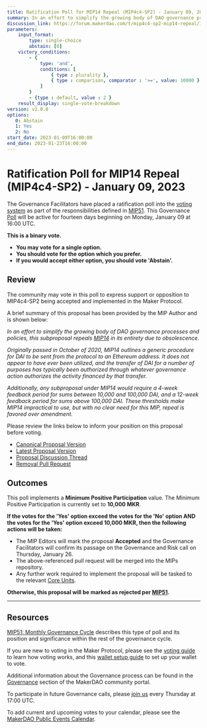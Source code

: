 ```yaml
---
title: Ratification Poll for MIP14 Repeal (MIP4c4-SP2) - January 09, 2023
summary: In an effort to simplify the growing body of DAO governance processes and policies, this subproposal repeals MIP14 in its entirety due to obsolescence.
discussion_link: https://forum.makerdao.com/t/mip4c4-sp2-mip14-repeal/18533
parameters:
    input_format:
        type: single-choice
        abstain: [0]
    victory_conditions:
        - {
            type: 'and',
            conditions: [
                { type : plurality },
                { type : comparison, comparator : '>=', value: 10000 }
            ]
        }
        - {type : default, value : 2 }
    result_display: single-vote-breakdown
version: v2.0.0
options:
   0: Abstain
   1: Yes
   2: No
start_date: 2023-01-09T16:00:00
end_date: 2023-01-23T16:00:00
---
```

# Ratification Poll for MIP14 Repeal (MIP4c4-SP2) - January 09, 2023

The Governance Facilitators have placed a ratification poll into the [voting system](https://vote.makerdao.com/polling) as part of the responsibilities defined in [MIP51](https://mips.makerdao.com/mips/details/MIP51). This Governance [Poll](https://community-development.makerdao.com/en/learn/governance/on-chain-gov) will be active for fourteen days beginning on Monday, January 09 at 16:00 UTC.

**This is a binary vote.**
- **You may vote for a single option.**
- **You should vote for the option which you prefer.**
- **If you would accept either option, you should vote 'Abstain'.**

## Review

The community may vote in this poll to express support or opposition to MIP4c4-SP2 being accepted and implemented in the Maker Protocol.

A brief summary of this proposal has been provided by the MIP Author and is shown below:

*In an effort to simplify the growing body of DAO governance processes and policies, this subproposal repeals [MIP14](https://mips.makerdao.com/mips/details/MIP14) in its entirety due to obsolescence.*

*Originally passed in October of 2020, MIP14 outlines a generic procedure for DAI to be sent from the protocol to an Ethereum address. It does not appear to have ever been utilized, and the transfer of DAI for a number of purposes has typically been authorized through whatever governance action authorizes the activity financed by that transfer.*

*Additionally, any subproposal under MIP14 would require a 4-week feedback period for sums between 10,000 and 100,000 DAI, and a 12-week feedback period for sums above 100,000 DAI. These thresholds make MIP14 impractical to use, but with no clear need for this MIP, repeal is favored over amendment.*

Please review the links below to inform your position on this proposal before voting.
* [Canonical Proposal Version](https://github.com/makerdao/mips/blob/ef0eda445eaacdb4409cf258b381eb944ad71c9a/MIP4/MIP4c2-Subproposals/MIP4c2-SP32.md)
* [Latest Proposal Version](https://mips.makerdao.com/mips/details/MIP4c2SP32)
* [Proposal Discussion Thread](https://forum.makerdao.com/t/mip4c4-sp2-mip14-repeal/18533)
* [Removal Pull Request](https://github.com/makerdao/mips/pull/734)

## Outcomes

This poll implements a **Minimum Positive Participation** value. The Minimum Positive Participation is currently set to **10,000 MKR**.

**If the votes for the 'Yes' option exceed the votes for the 'No' option AND the votes for the 'Yes' option exceed 10,000 MKR, then the following actions will be taken:**
* The MIP Editors will mark the proposal **Accepted** and the Governance Facilitators will confirm its passage on the Governance and Risk call on Thursday, January 26.
* The above-referenced pull request will be merged into the MIPs repository.
* Any further work required to implement the proposal will be tasked to the relevant [Core Units](https://mips.makerdao.com/mips/details/MIP38#mip38c2-core-unit-state).

**Otherwise, this proposal will be marked as rejected per [MIP51](https://mips.makerdao.com/mips/details/MIP51#mip51c2-ratification-poll).**

---

## Resources

[MIP51: Monthly Governance Cycle](https://mips.makerdao.com/mips/details/MIP51) describes this type of poll and its position and significance within the rest of the governance cycle.

If you are new to voting in the Maker Protocol, please see the [voting guide](https://community-development.makerdao.com/en/learn/governance/how-voting-works/) to learn how voting works, and this [wallet setup guide](https://community-development.makerdao.com/en/learn/governance/voting-setup/) to set up your wallet to vote.

Additional information about the Governance process can be found in the [Governance](https://community-development.makerdao.com/en/learn/governance) section of the MakerDAO community portal.

To participate in future Governance calls, please [join us](https://github.com/makerdao/community/tree/master/governance/governance-and-risk-meetings) every Thursday at 17:00 UTC.

To add current and upcoming votes to your calendar, please see the [MakerDAO Public Events Calendar](https://calendar.google.com/calendar/embed?src=makerdao.com_3efhm2ghipksegl009ktniomdk%40group.calendar.google.com&ctz=UTC&mode=week&showCalendars=0&showPrint=0).

